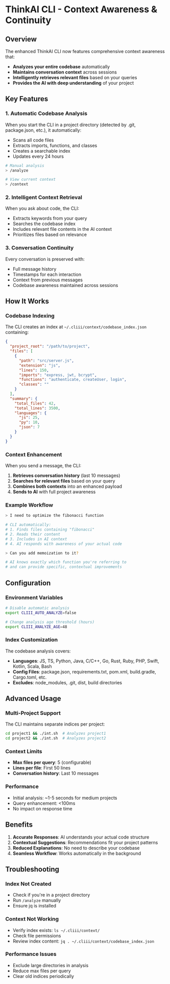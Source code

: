 # ThinkAI CLI - Context Awareness & Continuity

## Overview

The enhanced ThinkAI CLI now features comprehensive context awareness that:
- **Analyzes your entire codebase** automatically
- **Maintains conversation context** across sessions
- **Intelligently retrieves relevant files** based on your queries
- **Provides the AI with deep understanding** of your project

## Key Features

### 1. Automatic Codebase Analysis

When you start the CLI in a project directory (detected by .git, package.json, etc.), it automatically:
- Scans all code files
- Extracts imports, functions, and classes
- Creates a searchable index
- Updates every 24 hours

```bash
# Manual analysis
> /analyze

# View current context
> /context
```

### 2. Intelligent Context Retrieval

When you ask about code, the CLI:
- Extracts keywords from your query
- Searches the codebase index
- Includes relevant file contents in the AI context
- Prioritizes files based on relevance

### 3. Conversation Continuity

Every conversation is preserved with:
- Full message history
- Timestamps for each interaction
- Context from previous messages
- Codebase awareness maintained across sessions

## How It Works

### Codebase Indexing

The CLI creates an index at `~/.cliii/context/codebase_index.json` containing:

```json
{
  "project_root": "/path/to/project",
  "files": [
    {
      "path": "src/server.js",
      "extension": "js",
      "lines": 150,
      "imports": "express, jwt, bcrypt",
      "functions": "authenticate, createUser, login",
      "classes": ""
    }
  ],
  "summary": {
    "total_files": 42,
    "total_lines": 3500,
    "languages": {
      "js": 25,
      "py": 10,
      "json": 7
    }
  }
}
```

### Context Enhancement

When you send a message, the CLI:

1. **Retrieves conversation history** (last 10 messages)
2. **Searches for relevant files** based on your query
3. **Combines both contexts** into an enhanced payload
4. **Sends to AI** with full project awareness

### Example Workflow

```bash
> I need to optimize the fibonacci function

# CLI automatically:
# 1. Finds files containing "fibonacci"
# 2. Reads their content
# 3. Includes in AI context
# 4. AI responds with awareness of your actual code

> Can you add memoization to it?

# AI knows exactly which function you're referring to
# and can provide specific, contextual improvements
```

## Configuration

### Environment Variables

```bash
# Disable automatic analysis
export CLIII_AUTO_ANALYZE=false

# Change analysis age threshold (hours)
export CLIII_ANALYZE_AGE=48
```

### Index Customization

The codebase analysis covers:
- **Languages**: JS, TS, Python, Java, C/C++, Go, Rust, Ruby, PHP, Swift, Kotlin, Scala, Bash
- **Config Files**: package.json, requirements.txt, pom.xml, build.gradle, Cargo.toml, etc.
- **Excludes**: node_modules, .git, dist, build directories

## Advanced Usage

### Multi-Project Support

The CLI maintains separate indices per project:
```bash
cd project1 && ./int.sh  # Analyzes project1
cd project2 && ./int.sh  # Analyzes project2
```

### Context Limits

- **Max files per query**: 5 (configurable)
- **Lines per file**: First 50 lines
- **Conversation history**: Last 10 messages

### Performance

- Initial analysis: ~1-5 seconds for medium projects
- Query enhancement: <100ms
- No impact on response time

## Benefits

1. **Accurate Responses**: AI understands your actual code structure
2. **Contextual Suggestions**: Recommendations fit your project patterns
3. **Reduced Explanations**: No need to describe your codebase
4. **Seamless Workflow**: Works automatically in the background

## Troubleshooting

### Index Not Created
- Check if you're in a project directory
- Run `/analyze` manually
- Ensure jq is installed

### Context Not Working
- Verify index exists: `ls ~/.cliii/context/`
- Check file permissions
- Review index content: `jq . ~/.cliii/context/codebase_index.json`

### Performance Issues
- Exclude large directories in analysis
- Reduce max files per query
- Clear old indices periodically